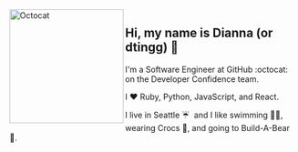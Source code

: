 <img align="left" src="https://user-images.githubusercontent.com/35247305/138361992-350a8ceb-1b67-45a4-9c38-5a95dffae1c0.gif" alt="Octocat" height="200" padding-right="unset">

## Hi, my name is Dianna (or dtingg) 👋

I'm a Software Engineer at GitHub :octocat: on the Developer Confidence team.

I ❤️ Ruby, Python, JavaScript, and React.

I live in Seattle ☔ &nbsp;and I like swimming 🏊‍♀️, wearing Crocs 🐊, and going to Build-A-Bear 🧸.
